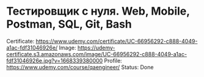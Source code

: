 # Тестировщик с нуля. Web, Mobile, Postman, SQL, Git, Bash

Certificate: https://www.udemy.com/certificate/UC-66956292-c888-4049-a1ac-fdf31046926e/
Image: https://udemy-certificate.s3.amazonaws.com/image/UC-66956292-c888-4049-a1ac-fdf31046926e.jpg?v=1668339380000
Profile: https://www.udemy.com/course/qaengineer/
Status: Done